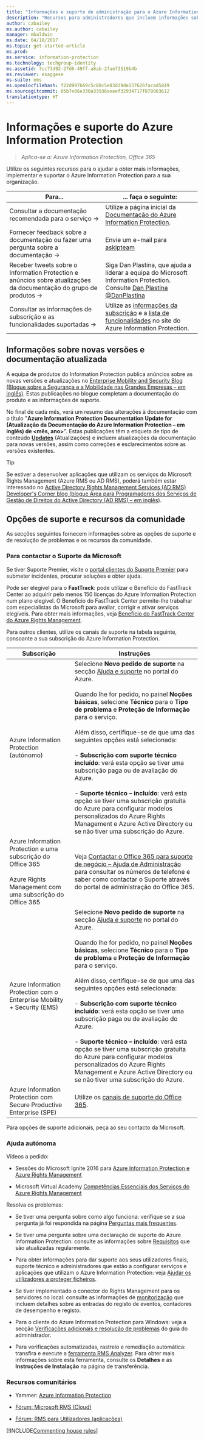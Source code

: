 ```yaml
---
title: "Informações e suporte de administração para o Azure Information Protection"
description: "Recursos para administradores que incluem informações sobre novas versões, opções de suporte e como contactar a Microsoft para reportar um problema."
author: cabailey
ms.author: cabailey
manager: mbaldwin
ms.date: 04/18/2017
ms.topic: get-started-article
ms.prod: 
ms.service: information-protection
ms.technology: techgroup-identity
ms.assetid: 7cc73d92-27d6-49ff-a8ab-2fae73519b4b
ms.reviewer: esaggese
ms.suite: ems
ms.openlocfilehash: f22d997b69c5c88c5e83d29de137626facad5849
ms.sourcegitcommit: 05b7e06e330a33936aeeef32934717f870963612
translationtype: HT
---
```

# <a name="information-and-support-for-azure-information-protection"></a>Informações e suporte do Azure Information Protection

>*Aplica-se a: Azure Information Protection, Office 365*

Utilize os seguintes recursos para o ajudar a obter mais informações, implementar e suportar o Azure Information Protection para a sua organização.

|Para...|... faça o seguinte:|
|----------------|---------------|
|Consultar a documentação recomendada para o serviço →|Utilize a página inicial da [Documentação do Azure Information Protection](https://docs.microsoft.com/information-protection/).|
|Fornecer feedback sobre a documentação ou fazer uma pergunta sobre a documentação →|Envie um e-mail para [askipteam](mailto:%20askipteam@microsoft.com?subject=Documentation%20feedback)|
|Receber tweets sobre o Information Protection e anúncios sobre atualizações da documentação do grupo de produtos →|Siga Dan Plastina, que ajuda a liderar a equipa do Microsoft Information Protection. Consulte [Dan Plastina @DanPlastina](https://twitter.com/DanPlastina)|
|Consultar as informações de subscrição e as funcionalidades suportadas →|Utilize as [informações da subscrição](https://www.microsoft.com/cloud-platform/azure-information-protection-pricing) e a [lista de funcionalidades](https://www.microsoft.com/cloud-platform/azure-information-protection-features) no site do Azure Information Protection.|


## <a name="information-about-new-releases-and-updated-documentation"></a>Informações sobre novas versões e documentação atualizada
A equipa de produtos do Information Protection publica anúncios sobre as novas versões e atualizações no [Enterprise Mobility and Security Blog (Blogue sobre a Segurança e a Mobilidade nas Grandes Empresas – em inglês)](https://blogs.technet.microsoft.com/enterprisemobility/?product=azure-information-protection,azure-rights-management-services). Estas publicações no blogue completam a documentação do produto e as informações de suporte.

No final de cada mês, verá um resumo das alterações à documentação com o título "**Azure Information Protection Documentation Update for (Atualização da Documentação do Azure Information Protection – em inglês) de \<mês, ano>**". Estas publicações têm a etiqueta de tipo de conteúdo [**Updates**](https://blogs.technet.microsoft.com/enterprisemobility/?product=azure-information-protection,azure-rights-management-services&content-type=updates) (Atualizações) e incluem atualizações da documentação para novas versões, assim como correções e esclarecimentos sobre as versões existentes.

> [!TIP]
> Se estiver a desenvolver aplicações que utilizam os serviços do Microsoft Rights Management (Azure RMS ou AD RMS), poderá também estar interessado no [Active Directory Rights Management Services (AD RMS) Developer's Corner blog (blogue Área para Programadores dos Serviços de Gestão de Direitos do Active Directory (AD RMS) – em inglês)](https://blogs.msdn.microsoft.com/rms/).

## <a name="support-options-and-community-resources"></a>Opções de suporte e recursos da comunidade
As secções seguintes fornecem informações sobre as opções de suporte e de resolução de problemas e os recursos da comunidade.

### <a name="to-contact-microsoft-support"></a>Para contactar o Suporte da Microsoft

Se tiver Suporte Premier, visite o [portal clientes do Suporte Premier](https://premier.microsoft.com/) para submeter incidentes, procurar soluções e obter ajuda.

Pode ser elegível para o **FastTrack**: pode utilizar o Benefício do FastTrack Center ao adquirir pelo menos 150 licenças do Azure Information Protection num plano elegível. O Benefício do FastTrack Center permite-lhe trabalhar com especialistas da Microsoft para avaliar, corrigir e ativar serviços elegíveis. Para obter mais informações, veja [Benefício do FastTrack Center do Azure Rights Management](/enterprise-mobility-security/Solutions/enterprise-mobility-fasttrack-program).

Para outros clientes, utilize os canais de suporte na tabela seguinte, consoante a sua subscrição do Azure Information Protection.

|Subscrição|Instruções|
|----------------|---------------|
|Azure Information Protection (autónomo)|Selecione **Novo pedido de suporte** na secção [Ajuda e suporte](https://portal.azure.com/#blade/Microsoft_Azure_Support/HelpAndSupportBlade) no portal do Azure.<br /><br />Quando lhe for pedido, no painel **Noções básicas**, selecione **Técnico** para o **Tipo de problema** e **Proteção de Informação** para o serviço. <br /><br />Além disso, certifique-se de que uma das seguintes opções está selecionada:<br /><br />- **Subscrição com suporte técnico incluído**: verá esta opção se tiver uma subscrição paga ou de avaliação do Azure.<br /><br /> - **Suporte técnico – incluído**: verá esta opção se tiver uma subscrição gratuita do Azure para configurar modelos personalizados do Azure Rights Management e Azure Active Directory ou se não tiver uma subscrição do Azure.|
|Azure Information Protection e uma subscrição do Office 365<br /><br />Azure Rights Management com uma subscrição do Office 365|Veja [Contactar o Office 365 para suporte de negócio – Ajuda de Administração](https://support.office.com/article/Contact-Office-365-for-business-support-Admin-Help-32a17ca7-6fa0-4870-8a8d-e25ba4ccfd4b) para consultar os números de telefone e saber como contactar o Suporte através do portal de administração do Office 365.|
|Azure Information Protection com o Enterprise Mobility + Security (EMS)|Selecione **Novo pedido de suporte** na secção [Ajuda e suporte](https://portal.azure.com/#blade/Microsoft_Azure_Support/HelpAndSupportBlade) no portal do Azure.<br /><br />Quando lhe for pedido, no painel **Noções básicas**, selecione **Técnico** para o **Tipo de problema** e **Proteção de Informação** para o serviço. <br /><br />Além disso, certifique-se de que uma das seguintes opções está selecionada:<br /><br />- **Subscrição com suporte técnico incluído**: verá esta opção se tiver uma subscrição paga ou de avaliação do Azure.<br /><br /> - **Suporte técnico – incluído**: verá esta opção se tiver uma subscrição gratuita do Azure para configurar modelos personalizados do Azure Rights Management e Azure Active Directory ou se não tiver uma subscrição do Azure.|
|Azure Information Protection com Secure Productive Enterprise (SPE)|Utilize os [canais de suporte do Office 365](https://support.office.com/article/Contact-Office-365-for-business-support-Admin-Help-32a17ca7-6fa0-4870-8a8d-e25ba4ccfd4b).|

Para opções de suporte adicionais, peça ao seu contacto da Microsoft. 


### <a name="self-help"></a>Ajuda autónoma

Vídeos a pedido:

- Sessões do Microsoft Ignite 2016 para [Azure Information Protection e Azure Rights Management](https://myignite.microsoft.com/videos?f=%5B%7B%22name%22:%22Azure%20Rights%20Management%22,%22facetName%22:%22products%22%7D,%7B%22name%22:%22Azure%20Information%20Protection%22,%22facetName%22:%22products%22%7D%5D)

- Microsoft Virtual Academy [Competências Essenciais dos Serviços do Azure Rights Management](https://mva.microsoft.com/en-us/training-courses/azure-rights-management-services-core-skills-10500?l=QLoxMwuCB_1805094681)

Resolva os problemas:

- Se tiver uma pergunta sobre como algo funciona: verifique se a sua pergunta já foi respondida na página [Perguntas mais frequentes](faqs.md).

- Se tiver uma pergunta sobre uma declaração de suporte do Azure Information Protection: consulte as informações sobre [Requisitos](requirements-azure-rms.md) que são atualizadas regularmente.

- Para obter informações para dar suporte aos seus utilizadores finais, suporte técnico e administradores que estão a configurar serviços e aplicações que utilizam o Azure Information Protection: veja [Ajudar os utilizadores a proteger ficheiros](../deploy-use/help-users.md).

- Se tiver implementado o conector do Rights Management para os servidores no local: consulte as informações de [monitorização](../deploy-use/monitor-rms-connector.md) que incluem detalhes sobre as entradas do registo de eventos, contadores de desempenho e registo.

- Para o cliente do Azure Information Protection para Windows: veja a secção [Verificações adicionais e resolução de problemas](../rms-client/client-admin-guide.md#additional-checks-and-troubleshooting) do guia do administrador.

- Para verificações automatizadas, rastreio e remediação automática: transfira e execute a [ferramenta RMS Analyzer](http://www.microsoft.com/en-us/download/details.aspx?id=46437). Para obter mais informações sobre esta ferramenta, consulte os **Detalhes** e as **Instruções de Instalação** na página de transferência. 

### <a name="community-resources"></a>Recursos comunitários

-   Yammer: [Azure Information Protection](https://www.yammer.com/AskIPTeam)

-   [Fórum: Microsoft RMS (Cloud)](https://social.technet.microsoft.com/Forums/en-US/home?forum=rmscloud)

-   [Fórum: RMS para Utilizadores (aplicações)](https://social.technet.microsoft.com/Forums/en-US/home?forum=rmsapps)

[!INCLUDE[Commenting house rules](../includes/houserules.md)]
